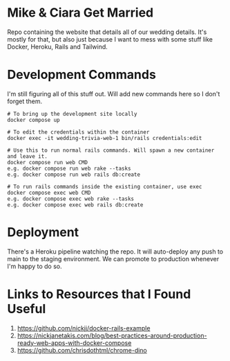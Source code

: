 # Mike & Ciara Get Married

Repo containing the website that details all of our wedding details. It's mostly for that, but also just because I want to mess with some stuff like Docker, Heroku, Rails and Tailwind.

# Development Commands

I'm still figuring all of this stuff out. Will add new commands here so I don't forget them.

```
# To bring up the development site locally
docker compose up

# To edit the credentials within the container
docker exec -it wedding-trivia-web-1 bin/rails credentials:edit

# Use this to run normal rails commands. Will spawn a new container and leave it.
docker compose run web CMD
e.g. docker compose run web rake --tasks
e.g. docker compose run web rails db:create

# To run rails commands inside the existing container, use exec
docker compose exec web CMD
e.g. docker compose exec web rake --tasks
e.g. docker compose exec web rails db:create
```

# Deployment

There's a Heroku pipeline watching the repo. It will auto-deploy any push to main to the staging environment. We can promote to production whenever I'm happy to do so.

# Links to Resources that I Found Useful

1. https://github.com/nickjj/docker-rails-example
2. https://nickjanetakis.com/blog/best-practices-around-production-ready-web-apps-with-docker-compose
3. https://github.com/chrisdothtml/chrome-dino
